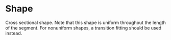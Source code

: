 Shape
=====

Cross sectional shape. Note that this shape is uniform throughout the length of the segment. For nonuniform shapes, a transition fitting should be used instead.
